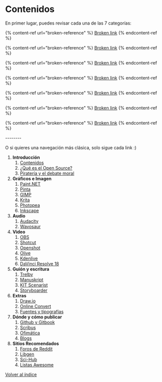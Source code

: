 # Contenidos

En primer lugar, puedes revisar cada una de las 7 categorías:

{% content-ref url="broken-reference" %}
[Broken link](broken-reference)
{% endcontent-ref %}

{% content-ref url="broken-reference" %}
[Broken link](broken-reference)
{% endcontent-ref %}

{% content-ref url="broken-reference" %}
[Broken link](broken-reference)
{% endcontent-ref %}

{% content-ref url="broken-reference" %}
[Broken link](broken-reference)
{% endcontent-ref %}

{% content-ref url="broken-reference" %}
[Broken link](broken-reference)
{% endcontent-ref %}

{% content-ref url="broken-reference" %}
[Broken link](broken-reference)
{% endcontent-ref %}

{% content-ref url="broken-reference" %}
[Broken link](broken-reference)
{% endcontent-ref %}

\--------

O si quieres una navegación más clásica, solo sigue cada link :)

1. **Introducción**
   1. [Contenidos](contenidos.md)
   2. [¿Qué es el Open Source?](que-es-el-open-source.md)
   3. [Piratería y el debate moral](pirateria-y-el-debate-moral.md)
2. **Gráficos e Imagen**
   1. [Paint.NET](../graficos-e-imagen/paint.net.md)
   2. [Pinta](../graficos-e-imagen/pinta.md)
   3. [GIMP](../graficos-e-imagen/gimp.md)
   4. [Krita](../graficos-e-imagen/krita.md)
   5. [Photopea](../graficos-e-imagen/photopea.md)
   6. [Inkscape](../graficos-e-imagen/inkscape.md)
3. **Audio**
   1. [Audacity](../audio/audacity.md)
   2. [Wavosaur](../audio/wavosaur.md)
4. **Video**
   1. [OBS](../video/obs.md)
   2. [Shotcut](../video/shotcut.md)
   3. [Openshot](../video/openshot.md)
   4. [Olive](../video/olive.md)
   5. [Kdenlive](../video/kdenlive.md)
   6. [DaVinci Resolve 18](../video/davinci-resolve-18.md)
5. **Guión y escritura**
   1. [Trelby](../guion-y-escritura/trelby.md)
   2. [Manuskript](../guion-y-escritura/manuskript.md)
   3. [KIT Scenarist](../guion-y-escritura/kit-scenarist.md)
   4. [Storyboarder](../guion-y-escritura/storyboarder.md)
6. **Extras**
   1. [Draw.io](../extras/draw.io.md)
   2. [Online Convert](../extras/online-convert.md)
   3. [Fuentes y tipografías](../extras/fuentes-y-tipografias.md)
7. **Dónde y cómo publicar**
   1. [Github y Gitbook](../donde-y-como-difundir/github-y-gitbook.md)
   2. [Scribus](../donde-y-como-difundir/scribus.md)
   3. [Ofimática](../donde-y-como-difundir/ofimatica.md)
   4. [Blogs](../donde-y-como-difundir/blogs.md)
8. **Sitios Recomendados**
   1. [Foros de Reddit](../sitios-recomendados/foros-de-reddit.md)
   2. [Libgen](../sitios-recomendados/libgen.md)
   3. [Sci-Hub](../sitios-recomendados/sci-hub.md)
   4. [Listas Awesome](../sitios-recomendados/listas-awesome.md)





[Volver al índice](contenidos.md)
